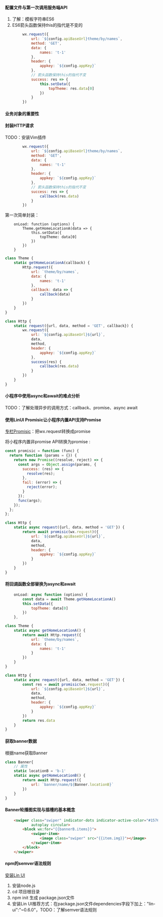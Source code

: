 #### 配置文件与第一次调用服务端API

1. 了解：模板字符串ES6
2. ES6箭头函数保持this的指代是不变的

```javascript
        wx.request({
            url: `${config.apiBaseUrl}theme/by/names`,
            method: 'GET',
            data: {
                names: 't-1'
            },
            header: {
                appkey: `${config.appKey}`
            },
            // 箭头函数保持this的指代不变
            success: res => {
                this.setData({
                    topTheme: res.data[0]
                })
            }
        })
```

#### 业务对象的重要性

#### 封装HTTP请求

TODO：安装Vim插件

```javascript
        wx.request({
            url: `${config.apiBaseUrl}theme/by/names`,
            method: 'GET',
            data: {
                names: 't-1'
            },
            header: {
                appkey: `${config.appKey}`
            },
            // 箭头函数保持this的指代不变
            success: res => {
                callback(res.data)
            }
        })
```

第一次简单封装：

```
    onLoad: function (options) {
        Theme.getHomeLocationA(data => {
            this.setData({
                topTheme: data[0]
            })
        })
    }
```

```javascript
class Theme {
    static getHomeLocationA(callback) {
        Http.request({
            url: `theme/by/names`,
            data: {
                names: 't-1'
            },
            callback: data => {
                callback(data)
            }
        })
    }
}
```

```javascript
class Http {
    static request({url, data, method = 'GET', callback}) {
        wx.request({
            url: `${config.apiBaseUrl}${url}`,
            data,
            method,
            header: {
                appkey: `${config.appKey}`
            },
            success(res) {
                callback(res.data)
            }
        })
    }
}
```

#### 小程序中使用async和await的难点分析

TODO：了解处理异步的调用方式：callback、promise、async await

#### 使用LinUI Promisic让小程序内置API支持Promise

[专栏Promisic]( http://doc.mini.7yue.pro/function/ )：把wx.request转换成promise

将小程序内置非promise API转换为promise :

```javascript
const promisic = function (func) {
  return function (params = {}) {
    return new Promise((resolve, reject) => {
      const args = Object.assign(params, {
        success: (res) => {
          resolve(res);
        },
        fail: (error) => {
          reject(error);
        }
      });
      func(args);
    });
  };
};
```

```javascript
class Http {
    static async request({url, data, method = 'GET'}) {
        return await promisic(wx.request)({
            url: `${config.apiBaseUrl}${url}`,
            data,
            method,
            header: {
                appkey: `${config.appKey}`
            }
        })
    }
}
```

#### 将回调函数全部替换为async和await

```javascript
    onLoad: async function (options) {
        const data = await Theme.getHomeLocationA()
        this.setData({
            topTheme: data[0]
        })
    },
```

```javascript
class Theme {
    static async getHomeLocationA() {
        return await Http.request({
            url: `theme/by/names`,
            data: {
                names: 't-1'
            }
        })
    }
}
```

```javascript
class Http {
    static async request({url, data, method = 'GET'}) {
        const res = await promisic(wx.request)({
            url: `${config.apiBaseUrl}${url}`,
            data,
            method,
            header: {
                appkey: `${config.appKey}`
            }
        })
        return res.data
    }
}
```

#### 获取banner数据

根据name获取Banner

```javascript
class Banner{
    // 属性
    static locationB = 'b-1'
    static async getHomeLocationB() {
        return await Http.request({
            url: `banner/name/${Banner.locationB}`
        })
    }
}
```

 #### Banner轮播图实现与插槽的基本概念

```html
    <swiper class="swiper" indicator-dots indicator-active-color="#157658"
            autoplay circular>
        <block wx:for="{{bannerB.items}}">
            <swiper-item>
                <image class="swiper" src="{{item.img}}"></image>
            </swiper-item>
        </block>
    </swiper>
```

#### npm的semver语法规则

[安装Lin UI]( http://doc.mini.7yue.pro/start/ )

1. 安装node.js
2. cd 项目根目录
3. npm init 生成 package.json文件
4. 安装Lin UI推荐方式：在package.json文件dependencies字段下加上："lin-ui":"~0.6.0"，TODO：了解semver语法规则